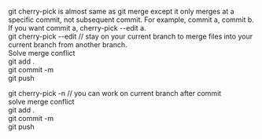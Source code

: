 git cherry-pick is almost same as git merge except it only merges at a specific commit, not subsequent commit. For example, commit a, commit b. If you want commit a, cherry-pick --edit a.<br/>
git cherry-pick --edit <hash>  // stay on your current branch to merge files into your current branch from another branch.<br/>
Solve merge conflict<br/>
git add .<br/>
git commit -m <br/>
git push<br/>

git cherry-pick -n <hash>  // you can work on current branch after commit<br/>
solve merge conflict<br/>
git add .<br/>
git commit -m<br/>
git push<br/>



